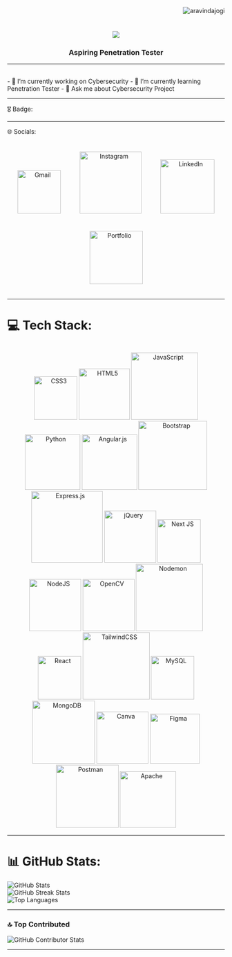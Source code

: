 <p align="right"> <img src="https://komarev.com/ghpvc/?username=ChrisRogen&label=Profile%20views&color=0e75b6&style=flat" alt="aravindajogi" /> </p>
<h1 align="center">
    <img src="https://readme-typing-svg.herokuapp.com/?font=Righteous&size=35&center=true&vCenter=true&width=500&height=70&duration=4000&lines=Hi+There!+👋;+I'm+Chris+Rogen!;" />
</h1>
<h3 align="center"> Aspiring Penetration Tester  </h3>
<hr>
<br/>
- 🔭 I’m currently working on Cybersecurity
- 🌱 I’m currently learning Penetration Tester 
- 💬 Ask me about Cybersecurity Project
<hr>
 🎖 Badge:  

<hr>
 🌐 Socials:
 <br/>
<br>

<div style="text-align: center;">
  <a href="mailto:rogenirchris@gmail.com" style="display: inline-block; margin: 20px;">
    <img src="https://img.shields.io/badge/Gmail-%23E4405F.svg?logo=Gmail&logoColor=white" alt="Gmail" style="width: 100px;">
  </a>


  <a href="https://www.instagram.com/mr_panther_boi_?igsh=MXNnYjN6aGZsZWhzbg==" target="_blank" style="display: inline-block; margin: 20px;">
    <img src="https://img.shields.io/badge/Instagram-%23E4405F.svg?logo=Instagram&logoColor=white" alt="Instagram" style="width: 143px;">
  </a>

  <a href="https://www.linkedin.com/in/chris-rogen-i-r-008673302/" target="_blank" style="display: inline-block; margin: 20px;">
    <img src="https://img.shields.io/badge/LinkedIn-%230077B5.svg?logo=linkedin&logoColor=white" alt="LinkedIn" style="width: 125px;">
  </a>

  <a href="https://salesp07.github.io" target="_blank" style="display: inline-block; margin: 20px;">
    <img src="https://img.shields.io/badge/Portfolio-%23E4405F.svg?logo=todoist&logoColor=white" alt="Portfolio" style="width: 123px;">
  </a>
</div>


<hr>

# 💻 Tech Stack:

<br>

<div style="text-align: center;">
  <img src="https://img.shields.io/badge/css3-%231572B6.svg?style=plastic&logo=css3&logoColor=white" alt="CSS3" style="width: 100px;">
  <img src="https://img.shields.io/badge/html5-%23E34F26.svg?style=plastic&logo=html5&logoColor=white" alt="HTML5" style="width: 118px;">
  <img src="https://img.shields.io/badge/javascript-%23323330.svg?style=plastic&logo=javascript&logoColor=%23F7DF1E" alt="JavaScript" style="width: 155px;">
  <img src="https://img.shields.io/badge/python-3670A0?style=plastic&logo=python&logoColor=ffdd54" alt="Python" style="width: 128px;">
  <img src="https://img.shields.io/badge/angular.js-%23E23237.svg?style=plastic&logo=angularjs&logoColor=white" alt="Angular.js"  style="width: 128px;">
  <img src="https://img.shields.io/badge/bootstrap-%238511FA.svg?style=plastic&logo=bootstrap&logoColor=white" alt="Bootstrap" style="width: 159px;">
  <img src="https://img.shields.io/badge/express.js-%23404d59.svg?style=plastic&logo=express&logoColor=%2361DAFB" alt="Express.js" style="width: 165px;">
  <img src="https://img.shields.io/badge/jquery-%230769AD.svg?style=plastic&logo=jquery&logoColor=white" alt="jQuery" style="width: 120px;">
  <img src="https://img.shields.io/badge/Next-black?style=plastic&logo=next.js&logoColor=white" alt="Next JS" style="width: 100px;">
  <img src="https://img.shields.io/badge/node.js-6DA55F?style=plastic&logo=node.js&logoColor=white" alt="NodeJS" style="width: 120px;">
  <img src="https://img.shields.io/badge/opencv-%23white.svg?style=plastic&logo=opencv&logoColor=white" alt="OpenCV" style="width: 120px;">
  <img src="https://img.shields.io/badge/NODEMON-%23323330.svg?style=plastic&logo=nodemon&logoColor=%BBDEAD" alt="Nodemon" style="width: 155px;">
  <img src="https://img.shields.io/badge/react-%2320232a.svg?style=plastic&logo=react&logoColor=%2361DAFB" alt="React" style="width: 100px;">
  <img src="https://img.shields.io/badge/tailwindcss-%2338B2AC.svg?style=plastic&logo=tailwind-css&logoColor=white" alt="TailwindCSS" style="width: 155px;">
     <img src="https://img.shields.io/badge/mysql-%2300000f.svg?style=plastic&logo=mysql&logoColor=white" alt="MySQL" style="width: 100px;">
  <img src="https://img.shields.io/badge/MongoDB-%234ea94b.svg?style=plastic&logo=mongodb&logoColor=white" alt="MongoDB" style="width: 145px;">
  <img src="https://img.shields.io/badge/Canva-%2300C4CC.svg?style=plastic&logo=Canva&logoColor=white" alt="Canva" style="width: 120px;">
  <img src="https://img.shields.io/badge/figma-%23F24E1E.svg?style=plastic&logo=figma&logoColor=white" alt="Figma" style="width: 115px;">
  <img src="https://img.shields.io/badge/Postman-FF6C37?style=plastic&logo=postman&logoColor=white" alt="Postman" style="width: 145px;">
  <img src="https://img.shields.io/badge/apache-%23D42029.svg?style=plastic&logo=apache&logoColor=white" alt="Apache" style="width: 130px;">
</div>

<hr>

# 📊 GitHub Stats:
<img src="https://github-readme-stats.vercel.app/api?username=ChrisRogen&theme=blue-green&hide_border=false&include_all_commits=false&count_private=false" alt="GitHub Stats">
<br/>
<img src="https://github-readme-streak-stats.herokuapp.com/?user=ChrisRogen&theme=blue-green&hide_border=false" alt="GitHub Streak Stats">
<br/>
<img src="https://github-readme-stats.vercel.app/api/top-langs/?username=ChrisRogen&theme=blue-green&hide_border=false&include_all_commits=false&count_private=false&layout=compact" alt="Top Languages">

<hr>

### 🔝 Top Contributed 


<img src="https://github-contributor-stats.vercel.app/api?username=ChrisRogen&limit=5&theme=blue-green&combine_all_yearly_contributions=true" alt="GitHub Contributor Stats">
<hr>



<!-- Proudly created with GPRM ( https://gprm.itsvg.in ) -->

<!--
**ChrisRogen/ChrisRogen** is a ✨ _special_ ✨ repository because its `README.md` (this file) appears on your GitHub profile.
### Hi there 👋


![snake gif](https://github.com/ChrisRogen/ChrisRogen/blob/output/github-contribution-grid-snake.svg)
<hr>



Here are some ideas to get you started:

- 🔭 I’m currently working on ...
- 🌱 I’m currently learning ...
- 👯 I’m looking to collaborate on ...
- 🤔 I’m looking for help with ...
- 💬 Ask me about ...
- 📫 How to reach me: ...
- 😄 Pronouns: ...
- ⚡ Fun fact: ...
-->
